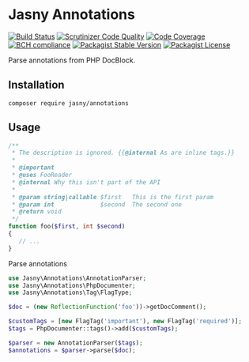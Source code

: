 Jasny Annotations
===

[![Build Status](https://travis-ci.org/jasny/annotations.svg?branch=master)](https://travis-ci.org/jasny/annotations)
[![Scrutinizer Code Quality](https://scrutinizer-ci.com/g/jasny/annotations/badges/quality-score.png?b=master)](https://scrutinizer-ci.com/g/jasny/annotations/?branch=master)
[![Code Coverage](https://scrutinizer-ci.com/g/jasny/annotations/badges/coverage.png?b=master)](https://scrutinizer-ci.com/g/jasny/annotations/?branch=master)
[![BCH compliance](https://bettercodehub.com/edge/badge/jasny/annotations?branch=master)](https://bettercodehub.com/)
[![Packagist Stable Version](https://img.shields.io/packagist/v/jasny/annotations.svg)](https://packagist.org/packages/jasny/annotations)
[![Packagist License](https://img.shields.io/packagist/l/jasny/annotations.svg)](https://packagist.org/packages/jasny/annotations)

Parse annotations from PHP DocBlock.

Installation
---

    composer require jasny/annotations

Usage
---

```php
/**
 * The description is ignored. {{@internal As are inline tags.}}
 * 
 * @important
 * @uses FooReader
 * @internal Why this isn't part of the API
 * 
 * @param string|callable $first   This is the first param
 * @param int             $second  The second one
 * @return void
 */
function foo($first, int $second)
{
   // ...
}
```

Parse annotations

```php
use Jasny\Annotations\AnnotationParser;
use Jasny\Annotations\PhpDocumenter;
use Jasny\Annotations\Tag\FlagType;

$doc = (new ReflectionFunction('foo'))->getDocComment();

$customTags = [new FlagTag('important'), new FlagTag('required')];
$tags = PhpDocumenter::tags()->add($customTags);

$parser = new AnnotationParser($tags);
$annotations = $parser->parse($doc);
```
